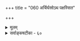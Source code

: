 +++
title = "060 अर्चिर्घस्रोऽथ पक्षस्सित"

+++
<details><summary>मूलम्</summary>

अर्चिर्घस्रोऽथ पक्षस्सित उदगयनं वत्सरो मातरिश्वा मार्तण्डस्तारकेशस्तडिदपि वरुणामर्त्यनाथप्रजेशैः ।  
आदिष्टो विश्वनेत्रा स्वयमतिवहने देवयानाध्वगानां यः प्रोक्तोऽमानवाख्यस्त तटिदधिपतिर्विश्रुतो मानसोऽपि ॥ ६० ॥
</details>

<details><summary>सर्वाङ्कषटीका - ६०</summary>

एवं विचारं परिसमाप्य, ब्रह्मविदः मोक्षप्राप्तिप्रकारं वर्णयति – अर्चिरित्यादि । अर्चिः : सूर्यरश्मिः । **घस्त्रः** = दिवा अथ सितः **पक्षः** = अनन्तरं शुक्लपक्षः । **उदगयनम्** = उत्तरायणम् । **वत्सरः** = संवत्सरः । **मातरिश्वा** =वायुः । **मार्तण्डः** = सूर्यः । **तारकेशः** = चन्द्रः । अपि च **तटित्** = विद्युत् । एते 

+ 

[[299]] 

आदिष्टोविश्वनेत्रा स्वयमतिवहने देवायानाध्वगानां 

 

यः प्रोक्तोऽमानवाख्यः स तटिदधिपतिर्विश्रुतो मानसोऽपि ॥60॥ 

अर्चिरादितटित्पर्यन्ताः शब्दाः न भौतिकार्थवाचकाः किन्तु तत्तदधिदेवतात्मान इति 'आतिवाहिकाः ( ब्र. सू. 3-4-0 ) इत्यत्र स्थापितम् । **वरुणामर्त्यनाथप्रजेशैः** = वरुणः, इन्द्रः, प्रजापतिश्च, एतैस्सहिता **तटित्** = विद्युदधिदेवः, अमानवाख्यः यः विश्वनेत्रा आदिष्ट इत्यन्वयः । **विश्वनेत्रा** = जगत्पतिना परमात्मना **देवयानाध्वगानाम्** =अर्चिरादिमार्गस्य देवयानमिति नामान्तरम्, **देवयानमार्गेण** = अर्चिरादिमार्गेण गच्छतां ब्रह्मविदाम् **अतिवहने** =स्वप्रापणकर्मणि **स्वयम्** = भगवतैव **आदिष्टः** = आज्ञप्तः यः अमानवाख्यः पुरुषः सः **तटिदधिपतिः** = तटिदधिपतित्वादेव तटिच्छब्दवाच्यः, मानसोऽपि **विश्रुतः** = मानसनाम्नापि विश्रुतः ॥ 

अयमर्थः – एतल्लोकं परित्यज्य लोकान्तरं गच्छतां जीवानां त्रिविधा गतिः श्रूयते - १. सुकृतिनां पुण्यलोकं स्वर्गादिभोगभूमिं गच्छतामेको मार्गः । २. दुष्कृतिनां पापलोकं नरकादिकं यातनालोकं गच्छतामपरो मार्गः । ३. ब्रह्मविदां ब्रह्म प्राप्नुवतामन्यो मार्गः । तत्र प्रथमः 'धूममार्ग : ' 'पितृयानम्' 'दक्षिणमार्गः ' इत्यादिपदैः व्यवह्रियते । द्वितीयमार्गः 'निरयमार्गः', इति तृतीयः 'अर्चिर्मार्गः ' 'देवयानम्' 'उत्तरमार्गः ' 'ब्रह्ममार्गः' इत्यादिपदैः व्यवह्रियते । तृतीयमार्गेण गताः मुक्ता भवन्ति, अतोऽयमपुनरावृत्तिमार्गः । इतर मार्गद्वयेन गताः पुनरागच्छन्ति, अतोऽयं पुनरावृत्तिमार्गः । शरीरादुत्क्रान्तिः ब्रह्मविदामितरेषां च समाना । अनन्तरं गतिः । तत्रैव देवयानपितृयानभेदः । तत्र पितृयाणमार्गः 'अथ य इमे ग्राम इष्टपूर्ते दत्तमित्युपासते ते धूममभिसंभवन्ति धूमाद्रात्रिं रात्रेरपरपक्षमपरपक्षाद्यान् षड्दक्षिणैति मासान्, मासेभ्यः पितृलोकं पितृलोकादाकाशमाकाशाचन्द्रमसम् ' (छां. 5-10, 3-4 ) इत्यादिनोक्तः । देवयानमार्गश्च 'तेऽर्चिषमभि- संभवन्त्यर्चिषोऽहरह्न आपूर्यमाणपक्षमापूर्यमाणपक्षाद्यान्षडुदङ्केति मासांस्तान् मासेभ्यस्संवत्सरं संवत्सरादादित्यमादित्याच्चन्द्रमसं चन्द्रमसो विद्युतं तत्पुरुषोऽमानवस्स एनान् ब्रह्म गमत्येष देवपथो ब्रह्मपथ एतेन प्रतिपाद्यमाना इमं मानवमावर्तं नावर्तन्ते' (छां. 4-15-5,6) इत्युक्तः । एष एवात्रोक्तः - 'अर्चिर्घस्रः ' इत्यादिना । अत्र तटित्पर्यन्तं न विवादः । परन्तु कोषीतकीब्राह्मणोपनिषदि ' स एतं देवयानपन्थानमापद्याग्निलोकमागच्छति स वायुलोकं स आदित्यलोकं स वरुणलोकं स इन्द्रलोकं स प्रजापतिलोकं स ब्रह्मलोकम्' (कौषी. 1-3) इत्युच्यते । अर्चिरादेर्ज्योतीरूपत्वेनाग्निपदेन ग्रहणात् कथंचिदविरोधः समर्थ्यते । अधिकस्य वायोः औचित्यानुसारेणादित्यात्पूर्वंनिवेशः कृतः वेदान्तशास्त्रे (ब. सू. 4-3-2)। अतोऽत्राचार्यैरपि ‘मातरिश्वा मार्तण्डः’ इति क्रमोऽभ्यधायि । 'चन्द्रमसो विद्युतम्' इत्युक्त्वा 'तत्पुरुषोऽमानवस्स एनान् ब्रह्म गमयति' इति कथनात् तत्पुरुषशब्दवाच्यस्य विद्युत्पुरुषस्यैव ब्रह्मप्रापकत्वं स्पष्टं ज्ञायते । एवं सति वरुणेन्द्रप्रजापतीनां कुत्र निवेशः इति संशये, वरुणस्य जलाधिदेवतात्वात्, विद्युदनन्तरं निवेशः उचितः । इन्द्रप्रजापत्योस्तु सर्वदेवतोपरि वर्तमानत्वात् वरुणानन्तरं निवेश उचितः । परन्तु वैद्युतपुरुषस्यामानवसंज्ञकस्य ब्रह्मप्रापकत्व श्रवणात्, मध्ये त्रयाणां निवेशः कथं घटेत? इत्याक्षेपे; ब्रह्मप्रापकस्यामानवस्य एते त्रयः 

 

[[300]] 

सहायभूताः, ब्रह्मविदि प्रीतिगौरवाद्यतिशयेनागता इति अमानवस्य प्राधान्यात् अस्य ब्रह्मगमयितृत्वे न विरोध इति समर्थितम् (ब्र.सू. 4-3-3)। तदेतत्सूचयितुं श्लोके आचार्यैः 'वरुणामर्त्यनाथप्रजेशैः' इति तृतीयान्ते- नाभिधानम् । अतश्च एते त्रयः अमानवस्य सहायभूताः, न स्वतन्त्रातिवाहिकाः इत्याशयः । वैद्युतपुरुषम् अमानवं केचन 'मानस' नाम्नापि व्यवहरन्ति । 

ननु प्रथमम् उत्क्रान्तिक्रममुक्त्वैव गतिविचारो वक्तव्यः । एवं सति उत्क्रान्तिः कुतो न निरूपिता इति चेत्, तस्मिन् अधिकचर्चाया अभावान्न निरूपितेति मन्तव्यम् । उत्क्रान्तिर्नाम जीवस्य शरीरान्निष्क्रमणप्रकारः । 'अस्य सोम्य पुरुषस्य प्रयतो वाङ्मनसि संपद्यते मनः प्राणे प्राणस्तेजसि तेजः परस्यां देवतायाम् ।' (छां.6-8-6) इति उत्क्रान्तिरभिहिता । **प्रयतः** = शरीरं परित्यज्य गच्छतः, म्रियमाणस्येत्यर्थः । अस्य पुरुषस्य प्रथमं वागिन्द्रयोपरमः । वाचः मनसि संपत्तिः, वागिति सर्वेन्द्रियोपलक्षकम् । अत्र संपत्तिः न लयः । स्वोपादानकारणे हि कार्यस्य लयो भवेत् । वागादीन्द्रियाणामहङ्कारतत्त्वोपादानकत्वेन मनसि संपत्तिः निबिडसंश्लेषमात्रम् । वाग्व्यवहारोपरम एव संपत्तिः । एवमुत्तरत्रापि । मनसः प्राणे संपत्तिः । प्राणस्य **तेजसि** =भूतसूक्ष्मसंसृष्टे जीवे, तस्य च परमात्मनि । परमात्मना साकमेव शरीरादुत्क्रामति । शरीरप्रवेशेऽपि तथैव; जीवब्रह्मणोरुभयोरपि शरीरशरीरिभावेनाविनाभावात् । एवं परमात्मना संपन्नः तत्तत्कर्मानुगुणं लोकान् गच्छति । न च ‘न तस्य प्राणा उत्क्रामन्ति' (बृ. 6-4-6 ) इति 'अत्रैव समवलीयन्ते' (बृ.5-3-11) इति च प्राणानामुत्क्रान्तिर्नास्तीत्युच्यते । अत्र तु 'प्राणस्तेजसि' इति जीवे संपत्तिरभिधीयते इति विरोधश्शङ्कनीयः; तस्मिन् वाक्ये सर्वनामपदानां भूयस्त्वेन, तेषां च बुद्धिस्थपरामर्शकत्वेन न केवलं शब्दमादाय निर्णयः शक्यः । सगुणनिर्गुणभेदस्य, तदनुगुणविद्याभेदस्य वाऽसंभवस्य पूर्वं विस्तरशो निरूपितत्वात्, तदुपर्यपि विचारः वाचो विग्लापनमेव । ज्ञानिनामज्ञानिनां वा शरीरसंबन्धः, तदात्यन्तिकवियोगो वा कीदृश इति प्रायो बहवो न चिन्तयन्ति । कर्म, तन्मूलकशरीररचना, जीवस्य शरीरप्रवेशः, शरीरान्निष्क्रमणमित्यादिकं सर्वं वैज्ञानिकं, न ग्रन्थपङ्किव्याख्यानाद्यधीनम् । घटान्तर्जलं यथा, न तथा शरीरान्तर्जीवो वर्तते । ओतप्रोततया आनखशिखं प्रत्यणु व्याप्य वर्तते, भूतात्मानमारभ्य परमात्मपर्यन्तम् । घटाकाश इव जीवः, घटनाशे घटाकाशस्य महाकाशेनैक्यं यथा, तथैव शरीरनाशे, जीवस्य ब्रह्मणैक्यम्, घटाकाशस्य महाकाशेनेवेत्यादि- कमतीव बालिशभाषितम् । प्रतिबिम्बसदृशो जीवः । दर्पणनाशे प्रतिबिम्बस्य नाशात् बिम्बपरिशेषादि- दृष्टान्तोऽपि तथैव। सर्वमिदं दृष्टान्तमात्रम् । दाष्टन्तिकस्य गतिः का? 'अङ्गुष्ठमात्रः पुरुषोऽन्तरात्मा सदा जनानां हृदये सन्निविष्टः । तं स्वाच्छरीरात्प्रवृहेन्मुञ्जादिवेषीकां धैर्येण ॥' (कठ. 2-3-17) इत्युक्तरीत्या जीवस्य शरीरात्पृथक्करणम् घटाज्जलस्य पृथक्करणवन्न सुलभम् ॥ 

ननु 'अङ्गुष्ठमात्रः' इत्यादिकं परमात्मपरं वर्णितम्, कथं भवता जीवपरं वर्ण्यते, सत्यम् । पूर्वार्धे अन्तरात्मपददर्शनात्तथा । अन्तरात्मशब्दोऽप्युभयसाधारण एव । परन्तूत्तरार्धं जीवपरमित्यत्र न विवादः, अन्यथा हि ‘स्वाच्छरीरात्' इत्याद्यस्वारस्यम् । पूर्वार्धस्यापि परमात्मपरत्वे स्वारस्याधिक्यम् । ‘अन्तरात्म' पदस्य का गतिरिति चेत्, सद्गतिरेव, न भेतव्यम् । 'परमात्मेति चाप्युक्तः ' ( गी. 13-22) इत्यादौ भाष्यम्, 

[[131]]. 

[[301]] 

[मुक्तौ ज्ञानविकासः शाश्वतः ] 

बुद्धेर्योऽसौ विकासः कबलितनिखिलोपस्कृतब्रह्मतत्त्वः 

स प्राक् चेन्नित्यमुक्तिः न यदि कथमसौ नश्वरत्वं न गच्छेत् । मैवं प्रध्वंसवत् ते स खलु मम तथा शौनकाद्युक्तनीत्या 

शान्ताशेषापराधे न च भवति पुनस्तत्र सङ्कोचहेतुः ॥61॥ 

 

'जीवसंज्ञोऽन्तरात्मान्यः' (म. स्मृ.12-13 ) इत्यादि च पश्यतामत्रान्तरात्मा जीव एव युक्त इति स्पष्टं भायात् । जीवस्याप्यङ्गुष्ठमात्रत्वम् ‘अङ्गुष्ठमात्रो रवितुल्यरूपः' (श्वे. 5-8) इत्यत्र श्रुतम् । इषीकायाः मुञ्जेन संबन्धः कीदृशस्सूक्ष्मो गहन इति सस्यजीवविज्ञानिन एव जानीयुः । अतः उत्क्रान्तिः ब्रह्मविदोऽप्यनि- वार्या । अब्रह्मविदः क्लिश्येयुर्भृशम्; ब्रह्मविदस्तु न क्लिश्येयुरित्येव विशेषः । उक्तवाक्ये 'धैर्येण ' इति पदमिदं सूचयति । अत एव 'समाना चासृत्युपक्रमात् ' ( ब. सू. 4-2-7) इति शरीरं त्यजतामुत्तरगतिषु वैषम्यसत्त्वेऽपि शरीरादुत्क्रन्तिस्समानेत्याह सूत्रकारः । गतिविषये तु पिण्डाण्डब्रह्माण्डविज्ञानेनैव निर्णयः । अतः केवलैर्वचनैः, चकारतुकारादिभिर्वा न कोऽप्यर्थस्साधीयानित्यवधेयम् ॥ ६० ॥
</details>

